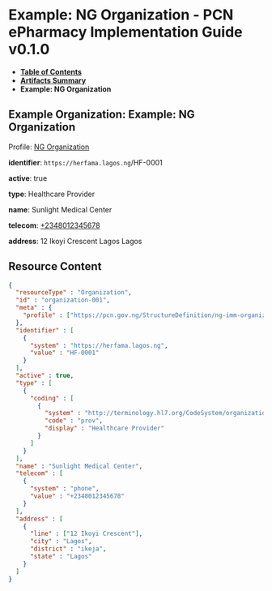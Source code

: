 # Example: NG Organization - PCN ePharmacy Implementation Guide v0.1.0

* [**Table of Contents**](toc.md)
* [**Artifacts Summary**](artifacts.md)
* **Example: NG Organization**

## Example Organization: Example: NG Organization

Profile: [NG Organization](StructureDefinition-ng-imm-organization.md)

**identifier**: `https://herfama.lagos.ng`/HF-0001

**active**: true

**type**: Healthcare Provider

**name**: Sunlight Medical Center

**telecom**: [+2348012345678](tel:+2348012345678)

**address**: 12 Ikoyi Crescent Lagos Lagos 



## Resource Content

```json
{
  "resourceType" : "Organization",
  "id" : "organization-001",
  "meta" : {
    "profile" : ["https://pcn.gov.ng/StructureDefinition/ng-imm-organization"]
  },
  "identifier" : [
    {
      "system" : "https://herfama.lagos.ng",
      "value" : "HF-0001"
    }
  ],
  "active" : true,
  "type" : [
    {
      "coding" : [
        {
          "system" : "http://terminology.hl7.org/CodeSystem/organization-type",
          "code" : "prov",
          "display" : "Healthcare Provider"
        }
      ]
    }
  ],
  "name" : "Sunlight Medical Center",
  "telecom" : [
    {
      "system" : "phone",
      "value" : "+2348012345678"
    }
  ],
  "address" : [
    {
      "line" : ["12 Ikoyi Crescent"],
      "city" : "Lagos",
      "district" : "ikeja",
      "state" : "Lagos"
    }
  ]
}

```

